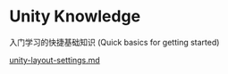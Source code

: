 # Unity Knowledge

入门学习的快捷基础知识 (Quick basics for getting started)

[unity-layout-settings.md](readme/unity-layout-settings.md "mention")
